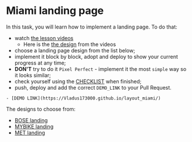 # Miami landing page
In this task, you will learn how to implement a landing page. To do that:

- watch [the lesson videos](https://mate.academy/learn/css-advanced/css-advanced-landing#/video)
  - Here is the [the design](https://www.figma.com/file/nHz8bflIwJaWP3P99vKTH5/miami_home_new?node-id=16033%3A3) from the videos
- choose a landing page design from the list below;
- implement it block by block, adopt and deploy to show your current progress at any time;
- **DON'T** try to do it `Pixel Perfect` - implement it the most `simple` way so it looks similar;
- check yourself using the [CHECKLIST](https://github.com/mate-academy/layout_miami/blob/master/checklist.md) when finished;
- push, deploy and add the correct `DEMO_LINK` to your Pull Request.
```
- [DEMO LINK](https://Vladus173000.github.io/layout_miami/) 
```

The designs to choose from:
- [BOSE landing](https://www.figma.com/file/OMjQNb3hg1LKMV4OwyQ3Ao/BOSE?node-id=0%3A1)
- [MYBIKE landing](https://www.figma.com/file/Ic3SlZjkATYaS7uTifZAIk/BIKE?node-id=0%3A1)
- [MET landing](https://www.figma.com/file/lSR1m42L9YwzQwzzxKwHpw/THE-MET)  
